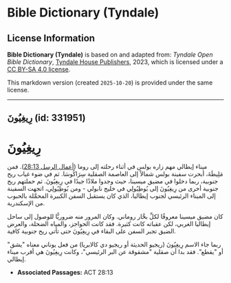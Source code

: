 # Bible Dictionary (Tyndale)

## License Information

**Bible Dictionary (Tyndale)** is based on and adapted from: _Tyndale Open Bible Dictionary_, [Tyndale House Publishers](https://tyndaleopenresources.com/), 2023, which is licensed under a [CC BY-SA 4.0 license](https://creativecommons.org/licenses/by-sa/4.0/legalcode.en).

This markdown version (created `2025-10-20`) is provided under the same license.



--------------------------------

## رِيغِيُونَ (id: 331951)

رِيغِيُونَ
==========

ميناء إيطالي مهم زاره بولس في أثناء رحلته إلى روما ([أعمال الرسل 28:13](https://ref.ly/Acts28:13)). فمن مَلِيطَةَ، أبحرت سفينة بولس شمالاً إلى العاصمة الصقلية سِرَاكُوسَا. ثم في ضوء غياب ريح جنوبية، ربما دخلوا في مضيق ميسينا، حيث وجدوا ملاذًا جيدًا في رِيغِيُونَ. ثم حملتهم ريح جنوبية أخرى من رِيغِيُونَ إلى بُوطِيُولِي في خليج نابولي \- ومن بُوطِيُولِي، اتجهت السفينة إلى الميناء الرئيسي لجنوب إيطاليا، الذي كان يستقبل السفن الكبيرة المحمَّلة بالحبوب من الإسكندرية.

كان مضيق ميسينا معروفًا لكلِّ بحَّار روماني. وكان المرور منه ضروريًّا للوصول إلى ساحل إيطاليا الغربي، لكن عقباته كانت كثيرة. فقد كانت الحواجز، والمياه الضحلة، والعرض الضيق تجبر السفن على البقاء في رِيغِيُونَ حتى تأتي ريح جنوبية كافية.

ربما جاء الاسم رِيغِيُونَ (ريجيو الحديثة أو ريجيو دي كالابريا) من فعل يوناني معناه "يشق" أو "يقطع". فقد بدا أن صقلية "مشقوقة عن البر الرئيسي"، وكانت رِيغِيُونَ هي أقرب ميناء إيطالي.

* **Associated Passages:** ACT 28:13


